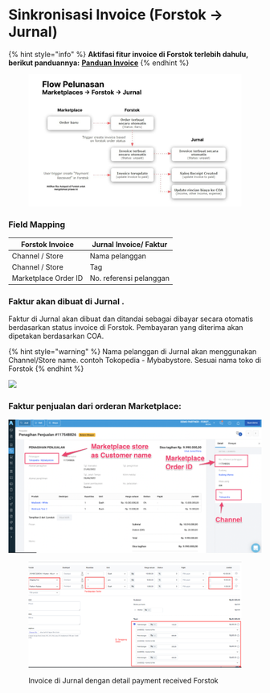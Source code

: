 # Sinkronisasi Invoice (Forstok → Jurnal)

{% hint style="info" %}
**Aktifasi fitur invoice di Forstok terlebih dahulu, berikut panduannya:** [**Panduan Invoice**](../../sales-invoices/invoice-settings.md)
{% endhint %}

<figure><img src="../../../.gitbook/assets/3123.jpg" alt=""><figcaption></figcaption></figure>

### **Field Mapping**

| **Forstok Invoice**  | **Jurnal Invoice/ Faktur** |
| -------------------- | -------------------------- |
| Channel / Store      | Nama pelanggan             |
| Channel / Store      | Tag                        |
| Marketplace Order ID | No. referensi pelanggan    |

### Faktur akan dibuat di Jurnal .&#x20;

Faktur di Jurnal akan dibuat dan ditandai sebagai dibayar secara otomatis berdasarkan status invoice di Forstok. Pembayaran yang diterima akan dipetakan berdasarkan COA.

{% hint style="warning" %}
Nama pelanggan di Jurnal akan menggunakan Channel/Store name. contoh Tokopedia - Mybabystore. Sesuai nama toko di Forstok
{% endhint %}

![](<../../../.gitbook/assets/Screen Shot 2022-03-10 at 1.19.56 PM (1).png>)

### Faktur penjualan dari orderan Marketplace:

![](<../../../.gitbook/assets/Screen Shot 2022-03-11 at 10.56.30 AM.png>)

<figure><img src="../../../.gitbook/assets/image (11).png" alt=""><figcaption><p>Invoice di Jurnal dengan detail payment received Forstok</p></figcaption></figure>
